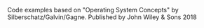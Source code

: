 
Code examples based on "Operating System Concepts" by Silberschatz/Galvin/Gagne. Published by John Wiley & Sons 2018
